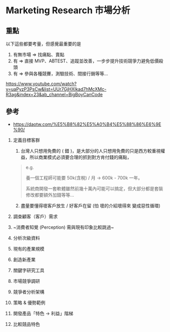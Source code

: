 # Marketing Research 市場分析

## 重點

以下這些都要考量，但感覺最重要的是 

1. 有無市場 => 找痛點、賣點 
2. 有 => 直接 MVP、ABTEST、追蹤並改善，一步步提升技術競爭力避免低價殺頭
3. 有 => 參與各種競賽，測驗技術、間接行銷等等...

<https://www.youtube.com/watch?v=uaPyzP3PsCw&list=UUr7GjHXlkad7hMcXMc-R3ag&index=23&ab_channel=BigBoyCanCode>

## 參考

* <https://daotw.com/%E5%B8%82%E5%A0%B4%E5%88%86%E6%9E%90/>

1. 定義目標客群

   1. 台灣人只想用免費的 ( 錯 )，是大部分的人只想用免費的只是西方較重視權益，所以商業模式必須要合理的抓到對方肯付錢的痛點，
   > e.g.
   >
   > 養一個工程師可能要 50k(含稅) / 月 -> 600k - 700k 一年。
   >
   > 系統商開發一套軟體雖然前幾十萬內可能可以搞定，但大部分都是套裝修改都要額外加錢等等...
   2. 盡量要懂得壞客戶放生 / 好客戶在留 (怕 壞的介紹壞得來 變成惡性循環)
   
2. 調查顧客（客戶）需求
3. ~消費者知覺 (Perception) 需與現有印象比較跳過~
4. 分析次級資料
5. 現有的產業規模
6. 創造新產業
7. 關鍵字研究工具
8. 市場競爭調研
9.  競爭者分析架構
10. 策略 & 優勢範例
11. 開發產品「特色 → 利益」階梯
12. 比較競品特色
